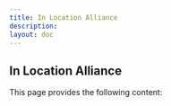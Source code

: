 ```yaml
---
title: In Location Alliance
description:
layout: doc
---
```

## In Location Alliance
This page provides the following content:
